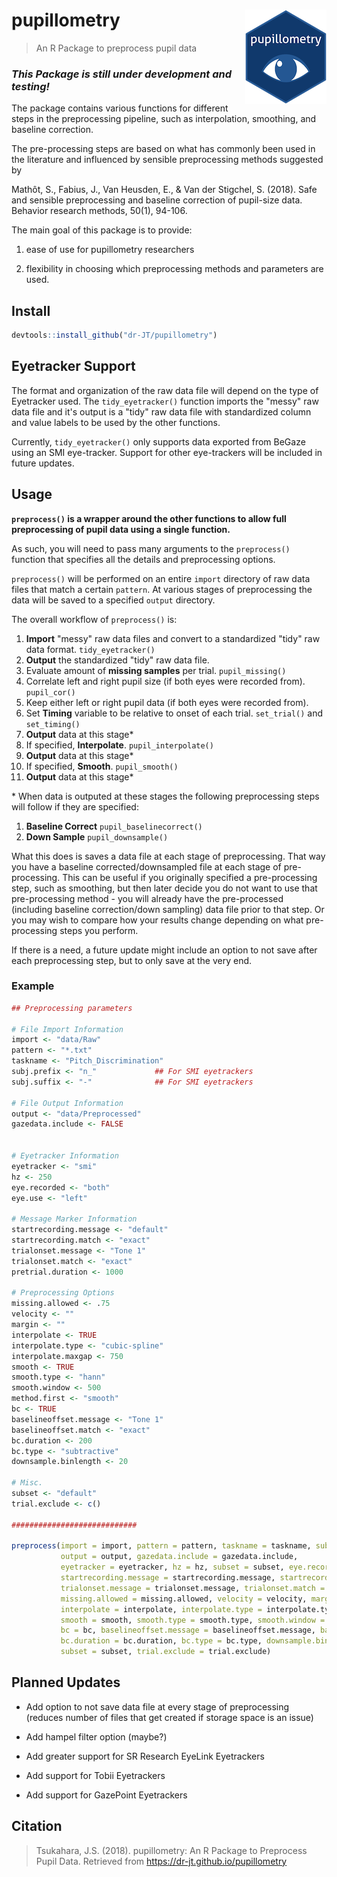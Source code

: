 # pupillometry <img src = "man/figures/logo_small.png" align = "right" />

> An R Package to preprocess pupil data

### _This Package is still under development and testing!_

The package contains various functions for different steps in the preprocessing pipeline, such as interpolation, smoothing, and baseline correction.

The pre-processing steps are based on what has commonly been used in the literature and influenced by sensible preprocessing methods suggested by

Mathôt, S., Fabius, J., Van Heusden, E., & Van der Stigchel, S. (2018). Safe and sensible preprocessing and baseline correction of pupil-size data. Behavior research methods, 50(1), 94-106.

The main goal of this package is to provide:

1) ease of use for pupillometry researchers

2) flexibility in choosing which preprocessing methods and parameters are used. 

## Install

```r
devtools::install_github("dr-JT/pupillometry")
```

## Eyetracker Support

The format and organization of the raw data file will depend on the type of Eyetracker used. The `tidy_eyetracker()` function imports the "messy" raw data file and it's output is a "tidy" raw data file with standardized column and value labels to be used by the other functions. 

Currently, `tidy_eyetracker()` only supports data exported from BeGaze using an SMI eye-tracker. Support for other eye-trackers will be included in future updates.

## Usage

**`preprocess()` is a wrapper around the other functions to allow full preprocessing of pupil data using a single function.**

As such, you will need to pass many arguments to the `preprocess()` function that specifies all the details and preprocessing options.

`preprocess()` will be performed on an entire `import` directory of raw data files that match a certain `pattern`. At various stages of preprocessing the data will be saved to a specified `output` directory.

The overall workflow of `preprocess()` is:

1. **Import** "messy" raw data files and convert to a standardized "tidy" raw data format. `tidy_eyetracker()`
2. **Output** the standardized "tidy" raw data file.
3. Evaluate amount of **missing samples** per trial. `pupil_missing()`
4. Correlate left and right pupil size (if both eyes were recorded from). `pupil_cor()`
5. Keep either left or right pupil data (if both eyes were recorded from).
6. Set **Timing** variable to be relative to onset of each trial. `set_trial()` and `set_timing()`
7. **Output** data at this stage*
8. If specified, **Interpolate**. `pupil_interpolate()`
9. **Output** data at this stage*
10. If specified, **Smooth**. `pupil_smooth()`
11. **Output** data at this stage*

\* When data is outputed at these stages the following preprocessing steps will follow if they are specified:
1. **Baseline Correct** `pupil_baselinecorrect()`
2. **Down Sample** `pupil_downsample()`

What this does is saves a data file at each stage of preprocessing. That way you have a baseline corrected/downsampled file at each stage of pre-processing. This can be useful if you originally specified a pre-processing step, such as smoothing, but then later decide you do not want to use that pre-processing method - you will already have the pre-processed (including baseline correction/down sampling) data file prior to that step. Or you may wish to compare how your results change depending on what pre-processing steps you perform.

If there is a need, a future update might include an option to not save after each preprocessing step, but to only save at the very end.

### Example
```r
## Preprocessing parameters

# File Import Information
import <- "data/Raw"
pattern <- "*.txt"
taskname <- "Pitch_Discrimination"
subj.prefix <- "n_"             ## For SMI eyetrackers
subj.suffix <- "-"              ## For SMI eyetrackers

# File Output Information
output <- "data/Preprocessed"
gazedata.include <- FALSE


# Eyetracker Information
eyetracker <- "smi"
hz <- 250
eye.recorded <- "both"
eye.use <- "left"

# Message Marker Information
startrecording.message <- "default"
startrecording.match <- "exact"
trialonset.message <- "Tone 1" 
trialonset.match <- "exact"
pretrial.duration <- 1000

# Preprocessing Options
missing.allowed <- .75
velocity <- ""
margin <- ""
interpolate <- TRUE
interpolate.type <- "cubic-spline"
interpolate.maxgap <- 750
smooth <- TRUE
smooth.type <- "hann"
smooth.window <- 500
method.first <- "smooth"
bc <- TRUE
baselineoffset.message <- "Tone 1"
baselineoffset.match <- "exact"
bc.duration <- 200
bc.type <- "subtractive"
downsample.binlength <- 20

# Misc.
subset <- "default"
trial.exclude <- c()

############################

preprocess(import = import, pattern = pattern, taskname = taskname, subj.prefix = subj.prefix, subj.suffix = subj.suffix, 
           output = output, gazedata.include = gazedata.include,
           eyetracker = eyetracker, hz = hz, subset = subset, eye.recorded = eye.recorded, eye.use = eye.use, 
           startrecording.message = startrecording.message, startrecording.match = startrecording.match,
           trialonset.message = trialonset.message, trialonset.match = trialonset.match, pretrial.duration = pretrial.duration,
           missing.allowed = missing.allowed, velocity = velocity, margin = margin, 
           interpolate = interpolate, interpolate.type = interpolate.type, interpolate.maxgap = interpolate.maxgap,
           smooth = smooth, smooth.type = smooth.type, smooth.window = smooth.window, method.first = method.first,
           bc = bc, baselineoffset.message = baselineoffset.message, baselineoffset.match = baselineoffset.match,
           bc.duration = bc.duration, bc.type = bc.type, downsample.binlength = downsample.binlength,
           subset = subset, trial.exclude = trial.exclude)
```

## Planned Updates

* Add option to not save data file at every stage of preprocessing (reduces number of files that get created if storage space is an issue)

* Add hampel filter option (maybe?)

* Add greater support for SR Research EyeLink Eyetrackers

* Add support for Tobii Eyetrackers

* Add support for GazePoint Eyetrackers

## Citation

> Tsukahara, J.S. (2018). pupillometry: An R Package to Preprocess Pupil Data. Retrieved from https://dr-jt.github.io/pupillometry
